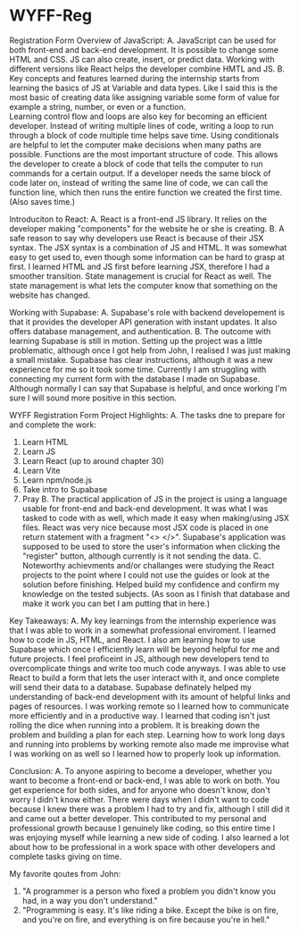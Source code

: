 # WYFF-Reg
Registration Form
Overview of JavaScript:
A. JavaScript can be used for both front-end and back-end development. It is possible to change some HTML and CSS. 
    JS can also create, insert, or predict data. Working with different versions like React helps the developer 
    combine HMTL and JS.
B. Key concepts and features learned during the internship starts from learning the basics of JS at Variable and data types. 
    Like I said this is the most basic of creating data like assigning variable some form of value for example a string, number, or even
    or a function.   
    Learning control flow and loops are also key for becoming an efficient developer. Instead of writing multiple lines of code,
    writing a loop to run through a block of code multiple time helps save time. Using conditionals are helpful to let the 
    computer make decisions when many paths are possible.
    Functions are the most important structure of code. This allows the developer to create a block of code that tells the
    computer to run commands for a certain output. If a developer needs the same block of code later on, instead of writing 
    the same line of code, we can call the function line, which then runs the entire function we created the first time.
    (Also saves time.)

    
Introduciton to React:
A. React is a front-end JS library. It relies on the developer making "components" for the website he or she is creating. 
B. A safe reason to say why developers use React is because of their JSX syntax. The JSX syntax is a combination of JS 
    and HTML. It was somewhat easy to get used to, even though some information can be hard to grasp at first. I learned 
    HTML and JS first before learning JSX, therefore I had a smoother transition.
    State management is crucial for React as well. The state management is what lets the computer know that something on
    the website has changed. 

    
Working with Supabase:
A. Supabase's role with backend developement is that it provides the developer API generation with instant updates. It also 
    offers database management, and authentication. 
B. The outcome with learning Supabase is still in motion. Setting up the project was a little problematic, although once I 
    got help from John, I realised I was just making a small mistake. Supabase has clear instructions, although it was a new
    experience for me so it took some time.
    Currently I am struggling with connecting my current form with the database I made on Supabase. Although normally I can 
    say that Supabase is helpful, and once working I'm sure I will sound more positive in this section.


WYFF Registration Form Project Highlights:
A. The tasks dne to prepare for and complete the work:
  1. Learn HTML
  2. Learn JS
  3. Learn React (up to around chapter 30)
  4. Learn Vite
  5. Learn npm/node.js
  6. Take intro to Supabase
  7. Pray
B. The practical application of JS in the project is using a language usable for front-end and back-end development. It was 
    what I was tasked to code with as well, which made it easy when making/using JSX files. React was very nice because most 
    JSX code is placed in one return statement with a fragment "<> </>". Supabase's application was supposed to be used
    to store the user's information when clicking the "register" button, although currently is it not sending the data.
C. Noteworthy achievments and/or challanges were studying the React projects to the point where I could not use the guides
    or look at the solution before finishing. Helped build my confidence and confirm my knowledge on the tested subjects.
    (As soon as I finish that database and make it work you can bet I am putting that in here.)


Key Takeaways:
A. My key learnings from the internship experience was that I was able to work in a somewhat professional enviroment. I
    learned how to code in JS, HTML, and React. I also am learning how to use Supabase which once I efficiently learn
    will be beyond helpful for me and future projects. I feel proficeint in JS, although new developers tend to
    overcomplicate things and write too much code anyways.
    I was able to use React to build a form that lets the user interact with it, and once complete will send their data 
    to a database. Supabase definately helped my understanding of back-end development with its amount of helpful links
    and pages of resources.
    I was working remote so I learned how to communicate more efficiently and in a productive way. I learned that
    coding isn't just rolling the dice when running into a problem. It is breaking down the problem and building a
    plan for each step. Learning how to work long days and running into problems by working remote also made me 
    improvise what I was working on as well so I learned how to properly look up information.


Conclusion: 
A. To anyone aspiring to become a developer, whether you want to become a front-end or back-end, I was able to work on both.
    You get experience for both sides, and for anyone who doesn't know, don't worry I didn't know either. There were days 
    when I didn't want to code because I knew there was a problem I had to try and fix, although I still did it and came out
    a better developer. This contributed to my personal and professional growth because I genuinely like coding, so this 
    entire time I was enjoying myself while learning a new side of coding. I also learned a lot about how to be professional 
    in a work space with other developers and complete tasks giving on time.

My favorite qoutes from John:
  1. "A programmer is a person who fixed a problem you didn't know you had, in a way you don't understand."
  2. "Programming is easy. It's like riding a bike. Except the bike is on fire, and you're on fire, and everything is on
    fire because you're in hell."


